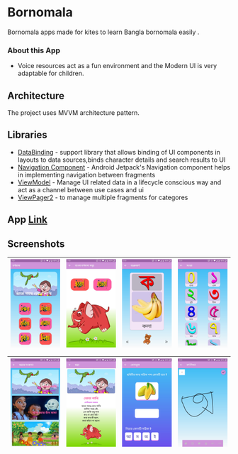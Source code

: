# Bornomala

Bornomala apps made for kites to learn Bangla bornomala easily .


### About this App

* Voice resources act as a fun environment and the Modern UI is very adaptable for children.


## Architecture

The project uses MVVM architecture pattern.

## Libraries 

* [DataBinding](https://developer.android.com/topic/libraries/data-binding) - support library that allows binding of UI components in layouts to data sources,binds character details and search results to UI
* [Navigation Component](https://developer.android.com/guide/navigation/navigation-getting-started) - Android Jetpack's Navigation component helps in implementing
navigation between fragments
* [ViewModel](https://developer.android.com/topic/libraries/architecture/viewmodel/) - Manage UI related data in a lifecycle conscious way and act as a channel between use cases and ui
* [ViewPager2](https://developer.android.com/jetpack/androidx/releases/viewpager2) - to manage multiple fragments for categores 

## App [Link](https://github.com/shaunhossain/Bornomala/releases/download/v1.0/Bornomala.apk)


## Screenshots
|<img src="screenshots/home_screen.jpg" width=200/>|<img src="screenshots/select_alphabet_screen.jpg" width=200/>|<img src="screenshots/alphabet_screen.jpg" width=200/>|<img src="screenshots/number_screen.jpg" width=200/>|
|:----:|:----:|:----:|:----:|

|<img src="screenshots/kobita_screen.jpg" width=200/>|<img src="screenshots/kobita_details.jpg" width=200/>|<img src="screenshots/quiz_screen.jpg" width=200/>|<img src="screenshots/drawing_screen.jpg" width=200/>|
|:----:|:----:|:----:|:----:|
